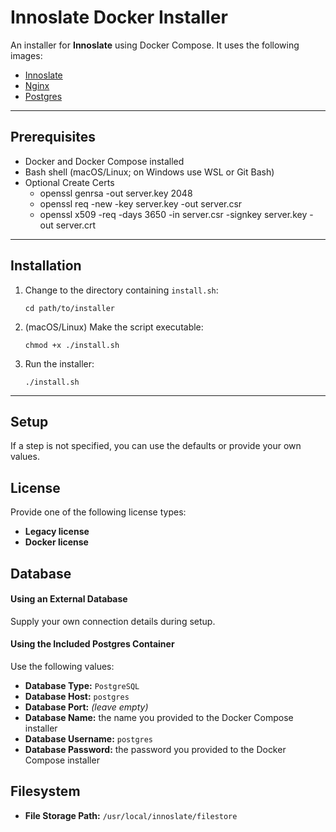 # Innoslate Docker Installer

An installer for **Innoslate** using Docker Compose. It uses the following images:

- [Innoslate](https://hub.docker.com/r/innoslate/innoslate)
- [Nginx](https://hub.docker.com/_/nginx)
- [Postgres](https://hub.docker.com/_/postgres)

---

## Prerequisites

- Docker and Docker Compose installed
- Bash shell (macOS/Linux; on Windows use WSL or Git Bash)
- Optional Create Certs
  -  openssl genrsa -out server.key 2048
  - openssl req -new -key server.key -out server.csr
  - openssl x509 -req -days 3650 -in server.csr -signkey server.key -out server.crt
---

## Installation

1. Change to the directory containing `install.sh`:

       cd path/to/installer

2. (macOS/Linux) Make the script executable:

       chmod +x ./install.sh

3. Run the installer:

       ./install.sh

---

## Setup

If a step is not specified, you can use the defaults or provide your own values.

License
---

Provide one of the following license types:

- **Legacy license**
- **Docker license**

Database
---

#### Using an External Database
Supply your own connection details during setup.

#### Using the Included Postgres Container
Use the following values:

- **Database Type:** `PostgreSQL`
- **Database Host:** `postgres`
- **Database Port:** *(leave empty)*
- **Database Name:** the name you provided to the Docker Compose installer
- **Database Username:** `postgres`
- **Database Password:** the password you provided to the Docker Compose installer

Filesystem
---

- **File Storage Path:** `/usr/local/innoslate/filestore`
